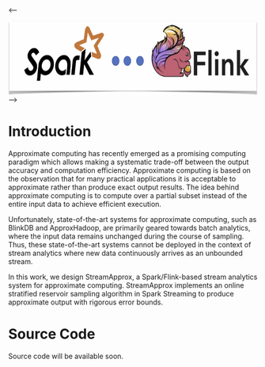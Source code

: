 <-- <div class="row">
<div class="large-6 large-push-3 columns" markdown="0" style="text-align:center;">
  <img class="img-spark-flink" src="/images/spark-flink1.png" alt="spark-flink" style="height: 150px; weight: 635px;"/>
</div>
</div> -->

<!-- ------

<div class="row" style="text-align:center;">

<div style ="display: inline-block;">
<div class="large-2 large-push-4 columns" markdown="0"">
        <a href="https://streamapprox.github.io/">
            <img class="t0" width="5%" src="/images/report-icon.png" alt="Technical report">

        </a>
</div>
</div>

<div style ="display: inline-block;">   
<div class="large-2 large-push-4 columns" markdown="0">
        <a href="https://streamapprox.github.io/">
            <img class="t0" width="5%" src="/images/bibtex-icon.png" alt="Bibtex">
        </a>   
</div>
</div>

<div style ="display: inline-block;">
<div class="large-1 large-push-4 columns" markdown="0">
        <a href="https://github.com/streamapprox/">
            <img class="t0" width="5%" src="/images/github-icon.png" alt="Source code">
        </a>
</div>
</div>

</div>


------- -->
# Introduction
Approximate computing has recently emerged as a promising computing paradigm which allows making a systematic trade-off between the output accuracy and computation efficiency. Approximate computing is based on the observation that for many practical applications it is acceptable to approximate rather than produce exact output results. The idea behind approximate computing is to compute over a partial subset instead of the entire input data to achieve efficient execution.

Unfortunately, state-of-the-art systems for approximate computing, such as BlinkDB and ApproxHadoop, are primarily geared towards batch analytics, where the input data remains unchanged during the course of sampling. Thus, these state-of-the-art systems cannot be deployed in the context of stream analytics where new data continuously arrives as an unbounded stream.

In this work, we design StreamApprox, a Spark/Flink-based stream analytics system for approximate computing.  StreamApprox implements an online stratified reservoir sampling algorithm in Spark Streaming to produce approximate output with rigorous error bounds.

# Source Code
Source code will be available soon.
